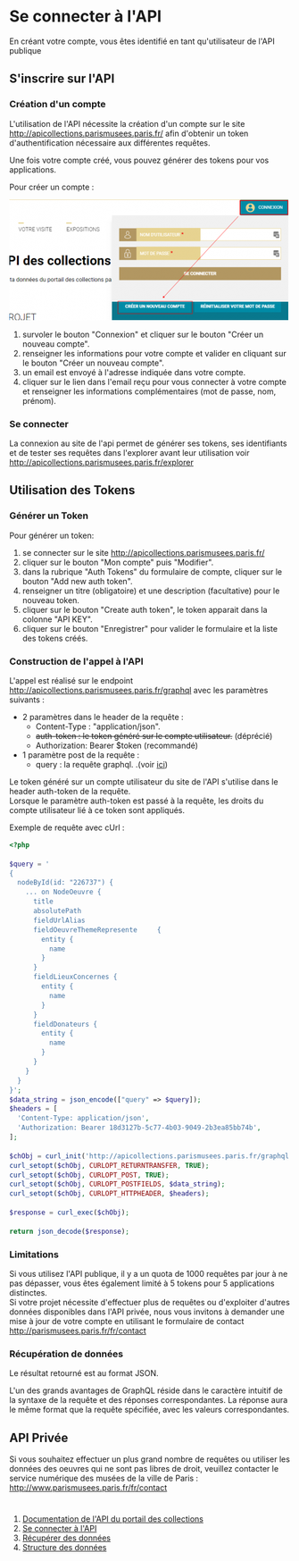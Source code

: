 # Se connecter à l'API

En créant votre compte, vous êtes identifié en tant qu'utilisateur de l'API publique

## S'inscrire sur l'API

### Création d'un compte

L'utilisation de l'API nécessite la création d'un compte sur le site http://apicollections.parismusees.paris.fr/ afin d'obtenir un token d'authentification nécessaire aux différentes requêtes.

Une fois votre compte créé, vous pouvez générer des tokens pour vos applications.

Pour créer un compte :

![Créer un compte](../images/creer-un-compte.png)

1. survoler le bouton "Connexion" et cliquer sur le bouton "Créer un nouveau compte".
1. renseigner les informations pour votre compte et valider en cliquant sur le bouton "Créer un nouveau compte".
1. un email est envoyé à l'adresse indiquée dans votre compte.
1. cliquer sur le lien dans l'email reçu pour vous connecter à votre compte et renseigner les informations complémentaires (mot de passe, nom, prénom).

### Se connecter

La connexion au site de l'api permet de générer ses tokens, ses identifiants et de tester ses requêtes dans l'explorer avant leur utilisation
voir http://apicollections.parismusees.paris.fr/explorer

## Utilisation des Tokens
### Générer un Token

Pour générer un token:

1. se connecter sur le site http://apicollections.parismusees.paris.fr/
1. cliquer sur le bouton "Mon compte" puis "Modifier".
1. dans la rubrique "Auth Tokens" du formulaire de compte, cliquer sur le bouton "Add new auth token".
1. renseigner un titre (obligatoire) et une description (facultative) pour le nouveau token.
1. cliquer sur le bouton "Create auth token", le token apparait dans la colonne "API KEY".
1. cliquer sur le bouton "Enregistrer" pour valider le formulaire et la liste des tokens créés.

### Construction de l'appel à l'API
L'appel est réalisé sur le endpoint http://apicollections.parismusees.paris.fr/graphql avec les paramètres suivants :

* 2 paramètres dans le header de la requête :
    * Content-Type : "application/json".
    * ~~auth-token : le token généré sur le compte utilisateur.~~ (déprécié)
    * Authorization: Bearer $token (recommandé)
* 1 paramètre post de la requête :
    * query : la requête graphql. .(voir [ici](recuperer-donnees.md#construire-une-requête))


Le token généré sur un compte utilisateur du site de l'API s'utilise dans le header auth-token de la requête. <br> 
Lorsque le paramètre auth-token est passé à la requête, les droits du compte utilisateur lié à ce token sont appliqués.

Exemple de requête avec cUrl :
```php
<?php

$query = '
{
  nodeById(id: "226737") {
    ... on NodeOeuvre {
      title
      absolutePath
      fieldUrlAlias
      fieldOeuvreThemeRepresente     {
        entity {
          name
        }
      }
      fieldLieuxConcernes {
        entity {
          name
        }
      }
      fieldDonateurs {
        entity {
          name
        }
      }
    }
  }
}';
$data_string = json_encode(["query" => $query]);
$headers = [
  'Content-Type: application/json',
  'Authorization: Bearer 18d3127b-5c77-4b03-9049-2b3ea85bb74b',
];

$chObj = curl_init('http://apicollections.parismusees.paris.fr/graphql');
curl_setopt($chObj, CURLOPT_RETURNTRANSFER, TRUE);
curl_setopt($chObj, CURLOPT_POST, TRUE);
curl_setopt($chObj, CURLOPT_POSTFIELDS, $data_string);
curl_setopt($chObj, CURLOPT_HTTPHEADER, $headers);

$response = curl_exec($chObj);

return json_decode($response);
```

### Limitations
Si vous utilisez l'API publique, il y a un quota de 1000 requêtes par jour à ne pas dépasser, vous êtes également limité à 5 tokens pour 5 applications distinctes. <br>
Si votre projet nécessite d'effectuer plus de requêtes ou d'exploiter d'autres données disponibles dans l'API privée, nous vous invitons à demander une mise à jour de votre compte en utilisant le formulaire de contact http://parismusees.paris.fr/fr/contact

### Récupération de données
Le résultat retourné est au format JSON.

L'un des grands avantages de GraphQL réside dans le caractère intuitif de la syntaxe de la requête et des réponses correspondantes. La réponse aura le même format que la requête spécifiée, avec les valeurs correspondantes.

## API Privée
Si vous souhaitez effectuer un plus grand nombre de requêtes ou utiliser les données des oeuvres qui ne sont pas libres de droit, veuillez contacter le service numérique des musées de la ville de Paris : http://www.parismusees.paris.fr/fr/contact

# 
1. [Documentation de l'API du portail des collections](README-fr.md#documentation-de-lapi-du-portail-des-collections)
2. [Se connecter à l'API](se-connecter.md#se-connecter-à-l'API)
3. [Récupérer des données](recuperer-donnees.md#récupérer-des-données)
4. [Structure des données](structure-donnees.md#structures-des-données)
